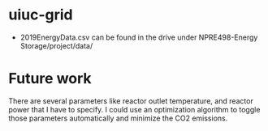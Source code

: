 # uiuc-grid

* 2019EnergyData.csv can be found in the drive under NPRE498-Energy Storage/project/data/


# Future work

There are several parameters like reactor outlet temperature, and reactor power that I have to specify.
I could use an optimization algorithm to toggle those parameters automatically and minimize the CO2 emissions.
